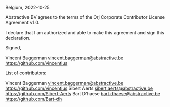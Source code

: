 Belgium, 2022-10-25

Abstractive BV agrees to the terms of the Orj Corporate Contributor License
Agreement v1.0.

I declare that I am authorized and able to make this agreement and sign this 
declaration.

Signed,

Vincent Baggerman vincent.baggerman@abstractive.be https://github.com/vincentius


List of contributors:

Vincent Baggerman vincent.baggerman@abstractive.be https://github.com/vincentius
Sibert Aerts sibert.aerts@abstractive.be https://github.com/Sibert-Aerts
Bart D'haese bart.dhaese@abstractive.be https://github.com/Bart-dh

